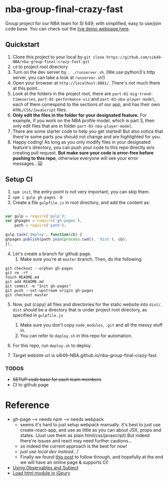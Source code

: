 # nba-group-final-crazy-fast

Group project for our NBA team for SI 649; with simplified, easy to use/join code base. You can check out the [live demo webpage here](https://si649-nba.github.io/nba-group-final-crazy-fast/).

## Quickstart

1. Clone this project to your local by `git clone https://github.com/si649-NBA/nba-group-final-crazy-fast.git`
1. `cd` to project root directory
1. Turn on the dev server by `. ./runserver.sh`. (We use python3's http server, you can take a look at `runserver.sh`!)
1. Open your browser at `http://localhost:8001/`. There's not much there at this point...
1. Look at the folders in the project root, there are `part-01-big-trend-timeseries`, `part-02-performance-viz` and `part-03-nba-player-model`, each of them correspond to the sections of our app, and has their own `HTML/CSS/JavaScript` files. 
1. **Only edit the files in the folder for your designated feature.** For example, if you work on the NBA profile model, which is part 3, then only edit files that are in folder `part-03-nba-player-model`.
1. There are some starter code to help you get started! But also notice that there're some parts you should not change and are highlighted for you.
1. Happy coding! As long as you only modify files in your designated feature's directory, you can push your code to this repo directly w/o creating pull request. **But make sure your code is error-free before pushing to this repo**, otherwise everyone will see your error messages...🙀

## Setup CI

1. `npm init`, the entry point is not very important, you can skip them.
2. `npm i gulp gh-pages -D`
3. Create a file `gulpfile.js` in root directory, and add the content as:

```js

var gulp = require('gulp');
var ghpages = require('gh-pages'),
    path = require('path');

gulp.task('deploy', function(cb) {
ghpages.publish(path.join(process.cwd(), 'dist'), cb);
});

```

4. Let's create a branch for github page.
    1. Make sure you're at `master` branch. Then, do the following:

```
git checkout --orphan gh-pages
git rm -rf .
touch README.md
git add README.md
git commit -m "Init gh-pages"
git push --set-upstream origin gh-pages
git checkout master
```

5. Now, put (copy) all files and directories for the static website into `dist/`. `dist` should be a directory that is under project root directory, as specified in `gulpfile.js`
    1. Make sure you don't copy `node_modules`, `.git` and all the messy stuff in. 
    1. You can refer to `deploy.sh` in this repo for automation.

6. For this repo, run `deploy.sh` to deploy.

6. Target website url is si649-NBA.github.io/nba-group-final-crazy-fast.

### TODOS

- ~~SETUP code base for each team members~~
- CI to github page

# Reference

- gh-page --> needs npm --> needs webpack
  - seems it's hard to just setup webpack manually. it's best to just use create-react-app, and use as little as you can about JSX, props and states. (Just use them as plain html/css/javascript) But indeed there're issues and react may need further cautions...
  - so indeed the current approach is the best for now!
  - *just use local dev instead...!*
  - Finally we found [this post](https://medium.com/superhighfives/deploying-to-github-pages-with-gulp-c06efc527de8) to follow through, and hopefully at the end we will have an online page & supports CI!
- [Using Observables and Subject](https://stackoverflow.com/questions/36814995/rxjs-multiple-subscriptions-to-observable)
- [Load html module in jQeury](http://api.jquery.com/load/)